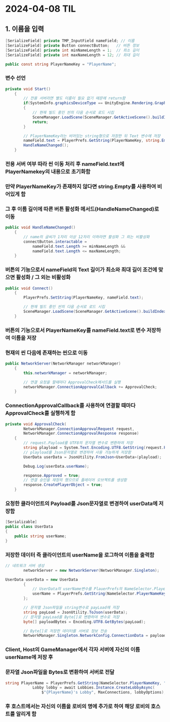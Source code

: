 # 2024-04-08 TIL

## 1. 이름을 입력

```cs
[SerializeField] private TMP_InputField nameField; // 이름
[SerializeField] private Button connectButton;   // 버튼 정보
[SerializeField] private int minNameLength = 1;  // 최소 길이
[SerializeField] private int maxNameLength = 12; // 최대 길이

public const string PlayerNameKey = "PlayerName";
```
### 변수 선언

```cs
private void Start()
    {
        // 전용 서버라면 별도 이름이 필요 없기 때문에 return함
        if(SystemInfo.graphicsDeviceType == UnityEngine.Rendering.GraphicsDeviceType.Null)
        {
            // 현재 빌드 중인 씬의 다음 순서로 로드 시킴
            SceneManager.LoadScene(SceneManager.GetActiveScene().buildIndex + 1);
            return;
        }

        // PlayerNameKey라는 비어있는 string형으로 저장한 뒤 Text 변수에 저장
        nameField.text = PlayerPrefs.GetString(PlayerNameKey, string.Empty);
        HandleNameChanged();
    }
```
### 전용 서버 여부 따라 씬 이동 처리 후 nameField.text에 PlayerNamekey의 내용으로 초기화함
### 만약 PlayerNameKey가 존재하지 않다면 string.Empty를 사용하여 비어있게 함
### 그 후 이름 길이에 따른 버튼 활성화 메서드(HandleNameChanged)로 이동

```cs
public void HandleNameChanged()
    {
        // name의 글씨가 1자리 이상 12자리 이하라면 활성화 그 외는 비활성화
        connectButton.interactable = 
            nameField.text.Length >= minNameLength &&
            nameField.text.Length <= maxNameLength;
    }
```
### 버튼의 기능으로서 nameField의 Text 길이가 최소와 최대 길이 조건에 맞으면 활성화 / 그 외는 비활성화

```cs
public void Connect()
    {
        PlayerPrefs.SetString(PlayerNameKey, nameField.text);

        // 현재 빌드 중인 씬의 다음 순서로 로드 시킴
        SceneManager.LoadScene(SceneManager.GetActiveScene().buildIndex + 1);
    }
```
### 버튼의 기능으로서 PlayerNameKey를 nameField.text로 변수 저장하여 이름을 저장
### 현재의 씬 다음에 존재하는 씬으로 이동

```cs
public NetworkServer(NetworkManager networkManager)
    {
        this.networkManager = networkManager;

        // 연결 요청을 할때마다 ApprovalCheck메서드를 실행
        networkManager.ConnectionApprovalCallback += ApprovalCheck;
    }
```
### ConnectionApprovalCallback를 사용하여 연결할 때마다 ApprovalCheck를 실행하게 함

```cs
private void ApprovalCheck(
        NetworkManager.ConnectionApprovalRequest request, 
        NetworkManager.ConnectionApprovalResponse response)
    {
        // request.Payload를 UTF8의 문자열 변수로 변환하여 저장
        string playload = System.Text.Encoding.UTF8.GetString(request.Payload);
        // playload를 Json문자열로 변경하여 사용 가능하게 저장함
        UserData userData = JsonUtility.FromJson<UserData>(playload);

        Debug.Log(userData.userName);

        response.Approved = true;
        // 연결 승인을 재정의 했으므로 플레이어 오브젝트를 생성함
        response.CreatePlayerObject = true;
    }
```
### 요청한 클라이언트의 Payload를 Json문자열로 변경하여 userData에 저장함

```cs
[Serializable]
public class UserData
{
    public string userName;
}
```
### 저장한 데이터 즉 클라이언트의 userName을 로그하여 이름을 출력함

```cs
// 네트워크 서버 생성
        networkServer = new NetworkServer(NetworkManager.Singleton);

UserData userData = new UserData
        {
            // UserData의 userName변수를 PlauerPrefs의 NameSelector.PlayerNameKey에서 가져옴
            userName = PlayerPrefs.GetString(NameSelector.PlayerNameKey, "Missing Name")
        };

        // 문자열 Json파일을 string변수로 payLoad에 저장
        string payLoad = JsonUtility.ToJson(userData);
        // 문자열 payLoad를 Byte[]로 변환하여 변수로 저장
        byte[] payloadBytes = Encoding.UTF8.GetBytes(payLoad);

        // Byte[]로 저장한 데이터를 서버로 정보 전송
        NetworkManager.Singleton.NetworkConfig.ConnectionData = payloadBytes;
```
### Client, Host의 GameManager에서 각자 서버에 자신의 이름 userName에 저장 후
### 문자열 Json파일을 Bytes로 변환하여 서버로 전달

```cs
string PlayerName = PlayerPrefs.GetString(NameSelector.PlayerNameKey, "unknown Lobby");
            Lobby lobby = await Lobbies.Instance.CreateLobbyAsync(
                $"{PlayerName}'s Lobby", MaxConnections, lobbyOptions);
```
### 후 호스트에서는 자신의 이름을 로비의 명에 추가로 하여 해당 로비의 호스트를 알리게 함
